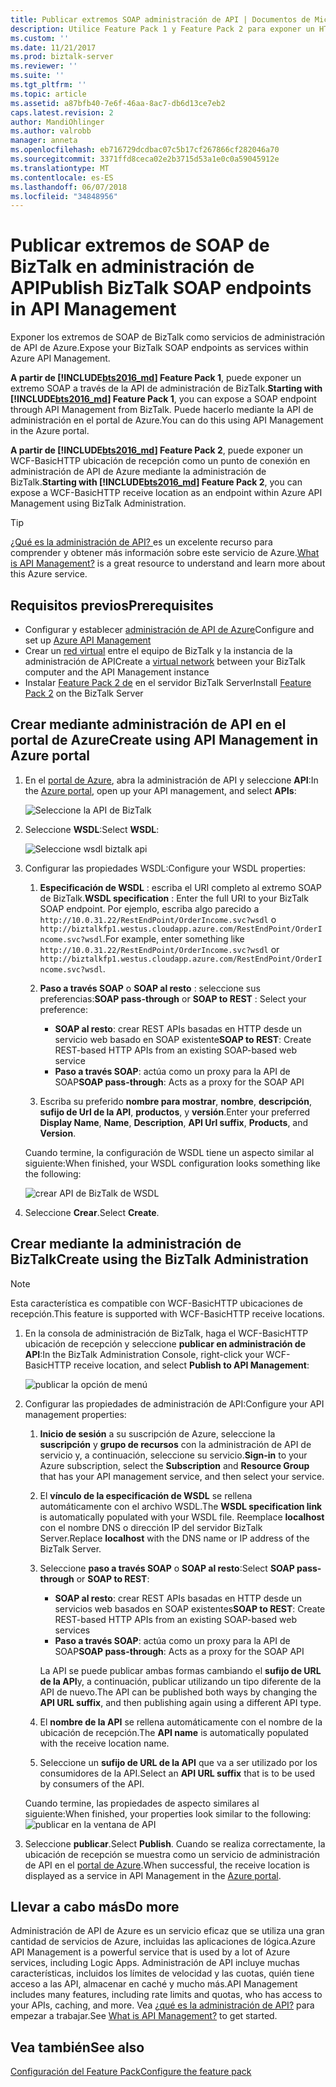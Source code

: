 ```yaml
---
title: Publicar extremos SOAP administración de API | Documentos de Microsoft
description: Utilice Feature Pack 1 y Feature Pack 2 para exponer un HTTP de WCF-Basic BizTalk ubicación de recepción como un extremo SOAP en administración de API. Puede hacerlo mediante la consola de administración de BizTalk o pegue el punto de conexión directamente dentro de la API de administración en el portal de Azure.
ms.custom: ''
ms.date: 11/21/2017
ms.prod: biztalk-server
ms.reviewer: ''
ms.suite: ''
ms.tgt_pltfrm: ''
ms.topic: article
ms.assetid: a87bfb40-7e6f-46aa-8ac7-db6d13ce7eb2
caps.latest.revision: 2
author: MandiOhlinger
ms.author: valrobb
manager: anneta
ms.openlocfilehash: eb716729dcdbac07c5b17cf267866cf282046a70
ms.sourcegitcommit: 3371ffd8ceca02e2b3715d53a1e0c0a59045912e
ms.translationtype: MT
ms.contentlocale: es-ES
ms.lasthandoff: 06/07/2018
ms.locfileid: "34848956"
---
```

# <a name="publish-biztalk-soap-endpoints-in-api-management"></a><span data-ttu-id="3732b-104">Publicar extremos de SOAP de BizTalk en administración de API</span><span class="sxs-lookup"><span data-stu-id="3732b-104">Publish BizTalk SOAP endpoints in API Management</span></span>

<span data-ttu-id="3732b-105">Exponer los extremos de SOAP de BizTalk como servicios de administración de API de Azure.</span><span class="sxs-lookup"><span data-stu-id="3732b-105">Expose your BizTalk SOAP endpoints as services within Azure API Management.</span></span> 

<span data-ttu-id="3732b-106">**A partir de [!INCLUDE[bts2016_md](../includes/bts2016-md.md)] Feature Pack 1**, puede exponer un extremo SOAP a través de la API de administración de BizTalk.</span><span class="sxs-lookup"><span data-stu-id="3732b-106">**Starting with [!INCLUDE[bts2016_md](../includes/bts2016-md.md)] Feature Pack 1**, you can expose a SOAP endpoint through API Management from BizTalk.</span></span> <span data-ttu-id="3732b-107">Puede hacerlo mediante la API de administración en el portal de Azure.</span><span class="sxs-lookup"><span data-stu-id="3732b-107">You can do this using  API Management in the Azure portal.</span></span> 

<span data-ttu-id="3732b-108">**A partir de [!INCLUDE[bts2016_md](../includes/bts2016-md.md)] Feature Pack 2**, puede exponer un WCF-BasicHTTP ubicación de recepción como un punto de conexión en administración de API de Azure mediante la administración de BizTalk.</span><span class="sxs-lookup"><span data-stu-id="3732b-108">**Starting with [!INCLUDE[bts2016_md](../includes/bts2016-md.md)] Feature Pack 2**, you can expose a WCF-BasicHTTP receive location as an endpoint within Azure API Management using BizTalk Administration.</span></span> 

> [!TIP]
> <span data-ttu-id="3732b-109">[¿Qué es la administración de API? ](https://docs.microsoft.com/azure/api-management/api-management-key-concepts) es un excelente recurso para comprender y obtener más información sobre este servicio de Azure.</span><span class="sxs-lookup"><span data-stu-id="3732b-109">[What is API Management?](https://docs.microsoft.com/azure/api-management/api-management-key-concepts) is a great resource to understand and learn more about this Azure service.</span></span>

## <a name="prerequisites"></a><span data-ttu-id="3732b-110">Requisitos previos</span><span class="sxs-lookup"><span data-stu-id="3732b-110">Prerequisites</span></span>
* <span data-ttu-id="3732b-111">Configurar y establecer [administración de API de Azure](https://docs.microsoft.com/azure/api-management/api-management-get-started)</span><span class="sxs-lookup"><span data-stu-id="3732b-111">Configure and set up [Azure API Management](https://docs.microsoft.com/azure/api-management/api-management-get-started)</span></span>
* <span data-ttu-id="3732b-112">Crear un [red virtual](https://docs.microsoft.com/azure/api-management/api-management-using-with-vnet) entre el equipo de BizTalk y la instancia de la administración de API</span><span class="sxs-lookup"><span data-stu-id="3732b-112">Create a [virtual network](https://docs.microsoft.com/azure/api-management/api-management-using-with-vnet) between your BizTalk computer and the API Management instance</span></span>
* <span data-ttu-id="3732b-113">Instalar [Feature Pack 2 de](https://aka.ms/bts2016fp2) en el servidor BizTalk Server</span><span class="sxs-lookup"><span data-stu-id="3732b-113">Install [Feature Pack 2](https://aka.ms/bts2016fp2) on the BizTalk Server</span></span>

## <a name="create-using-api-management-in-azure-portal"></a><span data-ttu-id="3732b-114">Crear mediante administración de API en el portal de Azure</span><span class="sxs-lookup"><span data-stu-id="3732b-114">Create using API Management in Azure portal</span></span> 
1. <span data-ttu-id="3732b-115">En el [portal de Azure](https://portal.azure.com), abra la administración de API y seleccione **API**:</span><span class="sxs-lookup"><span data-stu-id="3732b-115">In the [Azure portal](https://portal.azure.com), open up your API management, and select **APIs**:</span></span>

    ![Seleccione la API de BizTalk](../core/media/select-api-for-biztalk.png)
    
2. <span data-ttu-id="3732b-117">Seleccione **WSDL**:</span><span class="sxs-lookup"><span data-stu-id="3732b-117">Select **WSDL**:</span></span>

    ![Seleccione wsdl biztalk api](../core/media/select-wsdl-biztalk-api.png)
    
3. <span data-ttu-id="3732b-119">Configurar las propiedades WSDL:</span><span class="sxs-lookup"><span data-stu-id="3732b-119">Configure your WSDL properties:</span></span> 

    1. <span data-ttu-id="3732b-120">**Especificación de WSDL** : escriba el URI completo al extremo SOAP de BizTalk.</span><span class="sxs-lookup"><span data-stu-id="3732b-120">**WSDL specification** : Enter the full URI to your BizTalk SOAP endpoint.</span></span> <span data-ttu-id="3732b-121">Por ejemplo, escriba algo parecido a `http://10.0.31.22/RestEndPoint/OrderIncome.svc?wsdl` o `http://biztalkfp1.westus.cloudapp.azure.com/RestEndPoint/OrderIncome.svc?wsdl`.</span><span class="sxs-lookup"><span data-stu-id="3732b-121">For example, enter something like `http://10.0.31.22/RestEndPoint/OrderIncome.svc?wsdl` or `http://biztalkfp1.westus.cloudapp.azure.com/RestEndPoint/OrderIncome.svc?wsdl`.</span></span>  

    2. <span data-ttu-id="3732b-122">**Paso a través SOAP** o **SOAP al resto** : seleccione sus preferencias:</span><span class="sxs-lookup"><span data-stu-id="3732b-122">**SOAP pass-through** or **SOAP to REST** : Select your preference:</span></span> 
        * <span data-ttu-id="3732b-123">**SOAP al resto**: crear REST APIs basadas en HTTP desde un servicio web basado en SOAP existente</span><span class="sxs-lookup"><span data-stu-id="3732b-123">**SOAP to REST**: Create REST-based HTTP APIs from an existing SOAP-based web service</span></span>
        * <span data-ttu-id="3732b-124">**Paso a través SOAP**: actúa como un proxy para la API de SOAP</span><span class="sxs-lookup"><span data-stu-id="3732b-124">**SOAP pass-through**: Acts as a proxy for the SOAP API</span></span> 

    3. <span data-ttu-id="3732b-125">Escriba su preferido **nombre para mostrar**, **nombre**, **descripción**, **sufijo de Url de la API**, **productos**, y **versión**.</span><span class="sxs-lookup"><span data-stu-id="3732b-125">Enter your preferred **Display Name**, **Name**, **Description**, **API Url suffix**, **Products**, and **Version**.</span></span>

    <span data-ttu-id="3732b-126">Cuando termine, la configuración de WSDL tiene un aspecto similar al siguiente:</span><span class="sxs-lookup"><span data-stu-id="3732b-126">When finished, your WSDL configuration looks something like the following:</span></span> 

    ![crear API de BizTalk de WSDL](../core/media/create-api-from-wsdl-biztalk.png)

4. <span data-ttu-id="3732b-128">Seleccione **Crear**.</span><span class="sxs-lookup"><span data-stu-id="3732b-128">Select **Create**.</span></span>

## <a name="create-using-the-biztalk-administration"></a><span data-ttu-id="3732b-129">Crear mediante la administración de BizTalk</span><span class="sxs-lookup"><span data-stu-id="3732b-129">Create using the BizTalk Administration</span></span>

> [!NOTE] 
> <span data-ttu-id="3732b-130">Esta característica es compatible con WCF-BasicHTTP ubicaciones de recepción.</span><span class="sxs-lookup"><span data-stu-id="3732b-130">This feature is supported with WCF-BasicHTTP receive locations.</span></span> 

1. <span data-ttu-id="3732b-131">En la consola de administración de BizTalk, haga el WCF-BasicHTTP ubicación de recepción y seleccione **publicar en administración de API**:</span><span class="sxs-lookup"><span data-stu-id="3732b-131">In the BizTalk Administration Console, right-click your WCF-BasicHTTP receive location, and select **Publish to API Management**:</span></span>  

    ![publicar la opción de menú](../core/media/publish-to-api-management-option.png)
 
2. <span data-ttu-id="3732b-133">Configurar las propiedades de administración de API:</span><span class="sxs-lookup"><span data-stu-id="3732b-133">Configure your API management properties:</span></span> 

    1. <span data-ttu-id="3732b-134">**Inicio de sesión** a su suscripción de Azure, seleccione la **suscripción** y **grupo de recursos** con la administración de API de servicio y, a continuación, seleccione su servicio.</span><span class="sxs-lookup"><span data-stu-id="3732b-134">**Sign-in** to your Azure subscription, select the **Subscription** and **Resource Group** that has your API management service, and then select your service.</span></span>

    2. <span data-ttu-id="3732b-135">El **vínculo de la especificación de WSDL** se rellena automáticamente con el archivo WSDL.</span><span class="sxs-lookup"><span data-stu-id="3732b-135">The **WSDL specification link** is automatically populated with your WSDL file.</span></span> <span data-ttu-id="3732b-136">Reemplace **localhost** con el nombre DNS o dirección IP del servidor BizTalk Server.</span><span class="sxs-lookup"><span data-stu-id="3732b-136">Replace **localhost** with the DNS name or IP address of the BizTalk Server.</span></span> 

    3. <span data-ttu-id="3732b-137">Seleccione **paso a través SOAP** o **SOAP al resto**:</span><span class="sxs-lookup"><span data-stu-id="3732b-137">Select **SOAP pass-through** or **SOAP to REST**:</span></span>  
        * <span data-ttu-id="3732b-138">**SOAP al resto**: crear REST APIs basadas en HTTP desde un servicios web basados en SOAP existentes</span><span class="sxs-lookup"><span data-stu-id="3732b-138">**SOAP to REST**: Create REST-based HTTP APIs from an existing SOAP-based web services</span></span>
        * <span data-ttu-id="3732b-139">**Paso a través SOAP**: actúa como un proxy para la API de SOAP</span><span class="sxs-lookup"><span data-stu-id="3732b-139">**SOAP pass-through**: Acts as a proxy for the SOAP API</span></span> 

        <span data-ttu-id="3732b-140">La API se puede publicar ambas formas cambiando el **sufijo de URL de la API**y, a continuación, publicar utilizando un tipo diferente de la API de nuevo.</span><span class="sxs-lookup"><span data-stu-id="3732b-140">The API can be published both ways by changing the **API URL suffix**, and then publishing again using a different API type.</span></span>

    4. <span data-ttu-id="3732b-141">El **nombre de la API** se rellena automáticamente con el nombre de la ubicación de recepción.</span><span class="sxs-lookup"><span data-stu-id="3732b-141">The **API name** is automatically populated with the receive location name.</span></span>

    5. <span data-ttu-id="3732b-142">Seleccione un **sufijo de URL de la API** que va a ser utilizado por los consumidores de la API.</span><span class="sxs-lookup"><span data-stu-id="3732b-142">Select an **API URL suffix** that is to be used by consumers of the API.</span></span> 

    <span data-ttu-id="3732b-143">Cuando termine, las propiedades de aspecto similares al siguiente:</span><span class="sxs-lookup"><span data-stu-id="3732b-143">When finished, your properties look similar to the following:</span></span>  
    ![publicar en la ventana de API](../core/media/api-management-publish-window.png)


3. <span data-ttu-id="3732b-145">Seleccione **publicar**.</span><span class="sxs-lookup"><span data-stu-id="3732b-145">Select **Publish**.</span></span> <span data-ttu-id="3732b-146">Cuando se realiza correctamente, la ubicación de recepción se muestra como un servicio de administración de API en el [portal de Azure](https://portal.azure.com).</span><span class="sxs-lookup"><span data-stu-id="3732b-146">When successful, the receive location is displayed as a service in API Management in the [Azure portal](https://portal.azure.com).</span></span> 

## <a name="do-more"></a><span data-ttu-id="3732b-147">Llevar a cabo más</span><span class="sxs-lookup"><span data-stu-id="3732b-147">Do more</span></span>
<span data-ttu-id="3732b-148">Administración de API de Azure es un servicio eficaz que se utiliza una gran cantidad de servicios de Azure, incluidas las aplicaciones de lógica.</span><span class="sxs-lookup"><span data-stu-id="3732b-148">Azure API Management is a powerful service that is used by a lot of Azure services, including Logic Apps.</span></span> <span data-ttu-id="3732b-149">Administración de API incluye muchas características, incluidos los límites de velocidad y las cuotas, quién tiene acceso a las API, almacenar en caché y mucho más.</span><span class="sxs-lookup"><span data-stu-id="3732b-149">API Management includes many features, including rate limits and quotas, who has access to your APIs, caching, and more.</span></span> <span data-ttu-id="3732b-150">Vea [¿qué es la administración de API?](https://docs.microsoft.com/azure/api-management/api-management-key-concepts) para empezar a trabajar.</span><span class="sxs-lookup"><span data-stu-id="3732b-150">See [What is API Management?](https://docs.microsoft.com/azure/api-management/api-management-key-concepts) to get started.</span></span>

## <a name="see-also"></a><span data-ttu-id="3732b-151">Vea también</span><span class="sxs-lookup"><span data-stu-id="3732b-151">See also</span></span>
[<span data-ttu-id="3732b-152">Configuración del Feature Pack</span><span class="sxs-lookup"><span data-stu-id="3732b-152">Configure the feature pack</span></span>](configure-the-feature-pack.md)
